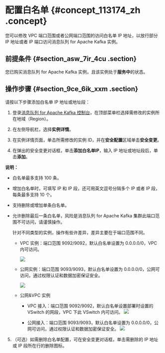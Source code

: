 # 配置白名单 {#concept_113174_zh .concept}

您可以修改 VPC 端口范围或者公网端口范围的访问白名单 IP 地址，以放行部分 IP 地址或者 IP 端口访问消息队列 for Apache Kafka 实例。

## 前提条件 {#section_asw_7ir_4cu .section}

您已购买消息队列 for Apache Kafka 实例，且该实例处于**服务中**的状态。

## 操作步骤 {#section_9ce_6ik_xxm .section}

请按以下步骤添加白名单 IP 地址或地址段：

1.  登录[消息队列 for Apache Kafka 控制台](http://kafka.console.aliyun.com)，在顶部菜单栏选择需修改的实例所在地域（Region）。

2.  在左侧导航栏，选择**实例详情**。

3.  在实例详情页面，单击所需修改的实例 ID，并在**安全配置**区域单击**安全变更**。

4.  在弹出的安全变更对话框，单击**添加白名单IP**，输入 IP 地址或地址段后，单击**添加**。

**说明：** 

-   白名单最多支持 100 条。

-   增加白名单时，可填写 IP 和 IP 段，还可用英文逗号分隔多个 IP 或者 IP 段，每条最多支持 10 个。

-   支持删除或增加单条白名单。

-   允许删除最后一条白名单，风险是消息队列 for Apache Kafka 集群此端口范围不可访问，请谨慎操作。

    针对不同类型的实例，操作有些许差异，差异主要在于端口范围不同。

    -   VPC 实例：端口范围 9092/9092，默认白名单设置为 0.0.0.0/0，VPC 内可访问。

        ![](http://static-aliyun-doc.oss-cn-hangzhou.aliyuncs.com/assets/img/998841/156861538953422_zh-CN.png)

    -   公网实例：端口范围 9093/9093，默认白名单设置为 0.0.0.0/0，公网可访问，通过权限认证和数据加密保证安全。

        ![](http://static-aliyun-doc.oss-cn-hangzhou.aliyuncs.com/assets/img/998841/156861538953424_zh-CN.png)

    -   公网&VPC 实例

        -   VPC 接入：端口范围 9092/9092，默认白名单设置部署时设置的 VSwitch 的网段，VPC 下此 VSwitch 内可访问。
        ![](http://static-aliyun-doc.oss-cn-hangzhou.aliyuncs.com/assets/img/998841/156861539053427_zh-CN.png)

        -   公网接入：端口范围 9093/9093，默认白名单设置为 0.0.0.0/0，公网可访问，通过权限认证和数据加密保证安全。
        ![](http://static-aliyun-doc.oss-cn-hangzhou.aliyuncs.com/assets/img/998841/156861539053429_zh-CN.png)

5.  （可选）如需删除白名单配置，可在安全变更对话框，单击需删除的 IP 地址或 IP 段所在行的删除图标。



